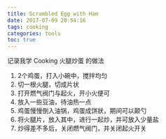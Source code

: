 ```yaml
---
title: Scrambled Egg with Ham
date: 2017-07-09 20:54:16
tags: cooking
categories: tools
toc: true
---
```


记录我学 Cooking 火腿炒蛋 的做法

<!-- more -->

1. 2个鸡蛋，打入小碗中，搅拌均匀
2. 切一根火腿，切成片状
3. 打开燃气阀门与起火，开小火便可
4. 放入一些豆油，待油热一点
5. 鸡蛋慢慢倒入油锅，鸡蛋成饼狀，期间可以颠勺
6. 将火腿片，放入其中，进行一起炒，并可放入少量盐
7. 炒得差不多后，关闭燃气阀门，并关闭起火开关




